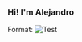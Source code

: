 ### Hi! I'm Alejandro 
Format: ![Test](https://docs.github.com/assets/images/help/repository/readme-links.png)
